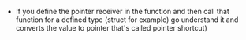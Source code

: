 - If you define the pointer receiver in the function and then call that function for a defined type (struct for example) go understand it and converts the value to pointer that's called pointer shortcut)